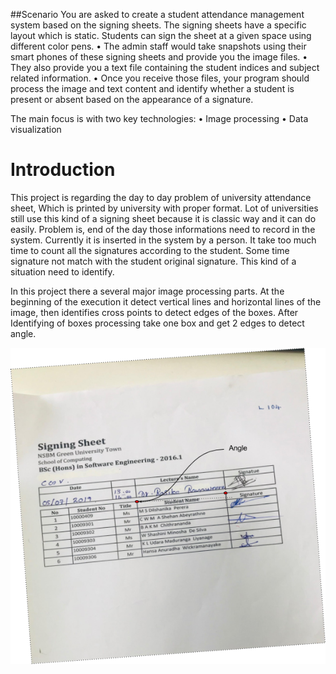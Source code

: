 ##Scenario
You are asked to create a student attendance management system based on the signing sheets. The signing sheets have a specific layout which is static. Students can sign the sheet at a given space using different color pens.
•	The admin staff would take snapshots using their smart phones of these signing sheets and provide you the image files.
•	They also provide you a text file containing the student indices and subject related information.
•	Once you receive those files, your program should process the image and text content and identify whether a student is present or absent based on the appearance of a signature.
 
The main focus is with two key technologies:
•	Image processing
•	Data visualization

# Introduction
This project is regarding the day to day problem of university attendance sheet, Which is printed by university with proper format. Lot of universities still use this kind of a signing sheet because it is classic way and it can do easily. Problem is, end of the day those informations need to record in the system. Currently it is inserted in the system by a person. It take too much time to count all the signatures according to the student. Some time signature not match with the student original signature. This kind of a situation need to identify.

In this project there a several major image processing parts.
At the beginning of the execution it detect vertical lines and horizontal lines of the image, then identifies cross points to detect edges of the boxes. After Identifying of boxes processing take one box and get 2 edges to detect angle. 

![](https://github.com/pasindumadushan/TableDataExtractor/blob/master/Readme%20Inages/1.jpg)
